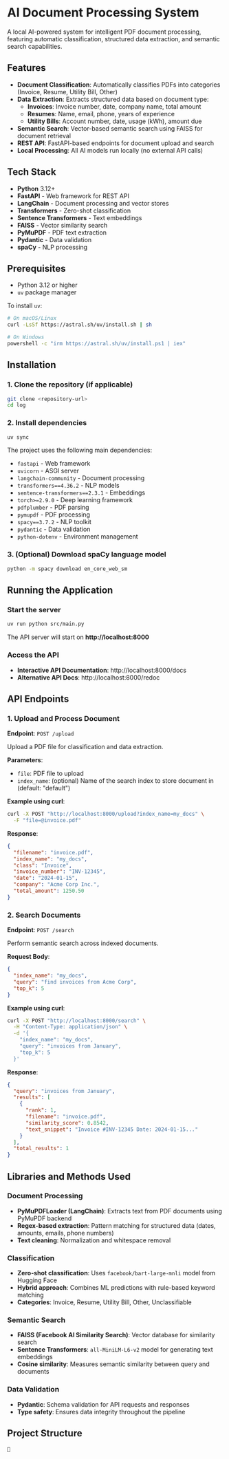 # AI Document Processing System

A local AI-powered system for intelligent PDF document processing, featuring automatic classification, structured data extraction, and semantic search capabilities.

## Features

- **Document Classification**: Automatically classifies PDFs into categories (Invoice, Resume, Utility Bill, Other)
- **Data Extraction**: Extracts structured data based on document type:
  - **Invoices**: Invoice number, date, company name, total amount
  - **Resumes**: Name, email, phone, years of experience
  - **Utility Bills**: Account number, date, usage (kWh), amount due
- **Semantic Search**: Vector-based semantic search using FAISS for document retrieval
- **REST API**: FastAPI-based endpoints for document upload and search
- **Local Processing**: All AI models run locally (no external API calls)

## Tech Stack

- **Python** 3.12+
- **FastAPI** - Web framework for REST API
- **LangChain** - Document processing and vector stores
- **Transformers** - Zero-shot classification
- **Sentence Transformers** - Text embeddings
- **FAISS** - Vector similarity search
- **PyMuPDF** - PDF text extraction
- **Pydantic** - Data validation
- **spaCy** - NLP processing

## Prerequisites

- Python 3.12 or higher
- `uv` package manager

To install `uv`:
```bash
# On macOS/Linux
curl -LsSf https://astral.sh/uv/install.sh | sh

# On Windows
powershell -c "irm https://astral.sh/uv/install.ps1 | iex"
```

## Installation

### 1. Clone the repository (if applicable)
```bash
git clone <repository-url>
cd log
```

### 2. Install dependencies

```bash
uv sync
```

The project uses the following main dependencies:
- `fastapi` - Web framework
- `uvicorn` - ASGI server
- `langchain-community` - Document processing
- `transformers==4.36.2` - NLP models
- `sentence-transformers==2.3.1` - Embeddings
- `torch>=2.9.0` - Deep learning framework
- `pdfplumber` - PDF parsing
- `pymupdf` - PDF processing
- `spacy==3.7.2` - NLP toolkit
- `pydantic` - Data validation
- `python-dotenv` - Environment management

### 3. (Optional) Download spaCy language model
```bash
python -m spacy download en_core_web_sm
```

## Running the Application

### Start the server

```bash
uv run python src/main.py
```

The API server will start on **http://localhost:8000**

### Access the API

- **Interactive API Documentation**: http://localhost:8000/docs
- **Alternative API Docs**: http://localhost:8000/redoc

## API Endpoints

### 1. Upload and Process Document
**Endpoint**: `POST /upload`

Upload a PDF file for classification and data extraction.

**Parameters**:
- `file`: PDF file to upload
- `index_name`: (optional) Name of the search index to store document in (default: "default")

**Example using curl**:
```bash
curl -X POST "http://localhost:8000/upload?index_name=my_docs" \
  -F "file=@invoice.pdf"
```

**Response**:
```json
{
  "filename": "invoice.pdf",
  "index_name": "my_docs",
  "class": "Invoice",
  "invoice_number": "INV-12345",
  "date": "2024-01-15",
  "company": "Acme Corp Inc.",
  "total_amount": 1250.50
}
```

### 2. Search Documents
**Endpoint**: `POST /search`

Perform semantic search across indexed documents.

**Request Body**:
```json
{
  "index_name": "my_docs",
  "query": "find invoices from Acme Corp",
  "top_k": 5
}
```

**Example using curl**:
```bash
curl -X POST "http://localhost:8000/search" \
  -H "Content-Type: application/json" \
  -d '{
    "index_name": "my_docs",
    "query": "invoices from January",
    "top_k": 5
  }'
```

**Response**:
```json
{
  "query": "invoices from January",
  "results": [
    {
      "rank": 1,
      "filename": "invoice.pdf",
      "similarity_score": 0.8542,
      "text_snippet": "Invoice #INV-12345 Date: 2024-01-15..."
    }
  ],
  "total_results": 1
}
```

## Libraries and Methods Used

### Document Processing
- **PyMuPDFLoader (LangChain)**: Extracts text from PDF documents using PyMuPDF backend
- **Regex-based extraction**: Pattern matching for structured data (dates, amounts, emails, phone numbers)
- **Text cleaning**: Normalization and whitespace removal

### Classification
- **Zero-shot classification**: Uses `facebook/bart-large-mnli` model from Hugging Face
- **Hybrid approach**: Combines ML predictions with rule-based keyword matching
- **Categories**: Invoice, Resume, Utility Bill, Other, Unclassifiable

### Semantic Search
- **FAISS (Facebook AI Similarity Search)**: Vector database for similarity search
- **Sentence Transformers**: `all-MiniLM-L6-v2` model for generating text embeddings
- **Cosine similarity**: Measures semantic similarity between query and documents

### Data Validation
- **Pydantic**: Schema validation for API requests and responses
- **Type safety**: Ensures data integrity throughout the pipeline

## Project Structure

```

